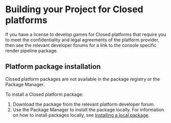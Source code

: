 # Building your Project for Closed platforms

If you have a license to develop games for Closed platforms that require you to meet the confidentiality and legal agreements of the platform provider, then see the relevant developer forums for a link to the console specific render pipeline package.

## Platform package installation

Closed platform packages are not available in the package registry or the Package Manager.

To install a Closed platform package:

1. Download the package from the relevant platform developer forum.
2. Use the Package Manager to install the package locally. For information on how to install packages locally, see [Installing a local package](https://docs.unity3d.com/Manual/upm-ui-local.html).
